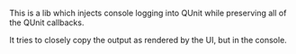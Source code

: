 This is a lib which injects console logging into QUnit while preserving all of the QUnit callbacks.

It tries to closely copy the output as rendered by the UI, but in the console.